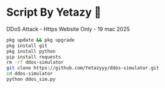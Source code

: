 # Script By Yetazy 🚀
DDoS Attack - Https Website Only - 19 mac 2025

```bash
pkg update && pkg upgrade
pkg install git
pkg install python
pip install requests
rm -rf ddos-simulator
git clone https://github.com/Yetazyyy/ddos-simulator.git
cd ddos-simulator
python ddos_sim.py
